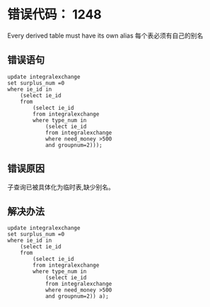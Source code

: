 # 错误代码： 1248

Every derived table must have its own alias 每个表必须有自己的别名

## 错误语句

```Mysql
update integralexchange
set surplus_num =0
where ie_id in
    (select ie_id
    from
        (select ie_id
        from integralexchange 
        where type_num in
            (select ie_id 
            from integralexchange 
            where need_money >500 
            and groupnum=2)));
```

## 错误原因

子查询已被具体化为临时表,缺少别名。

## 解决办法

```Mysql
update integralexchange
set surplus_num =0
where ie_id in
    (select ie_id
    from
        (select ie_id
        from integralexchange 
        where type_num in
            (select ie_id 
            from integralexchange 
            where need_money >500 
            and groupnum=2)) a);
```



